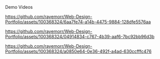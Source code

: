 
Demo Videos

https://github.com/rayemorr/Web-Design-Portfolio/assets/100368324/6aa7fe74-a14b-4475-9884-128dfe5576aa



https://github.com/rayemorr/Web-Design-Portfolio/assets/100368324/04914834-c767-4b39-aaf6-7bc92bb96d3b



https://github.com/rayemorr/Web-Design-Portfolio/assets/100368324/a0850e64-0e36-492f-a4ad-630ccfffc476

